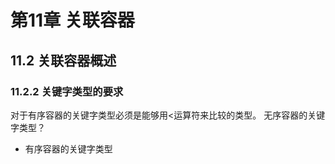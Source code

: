 # 第11章 关联容器
## 11.2 关联容器概述
### 11.2.2 关键字类型的要求
对于有序容器的关键字类型必须是能够用<运算符来比较的类型。
无序容器的关键字类型？

- 有序容器的关键字类型
  
